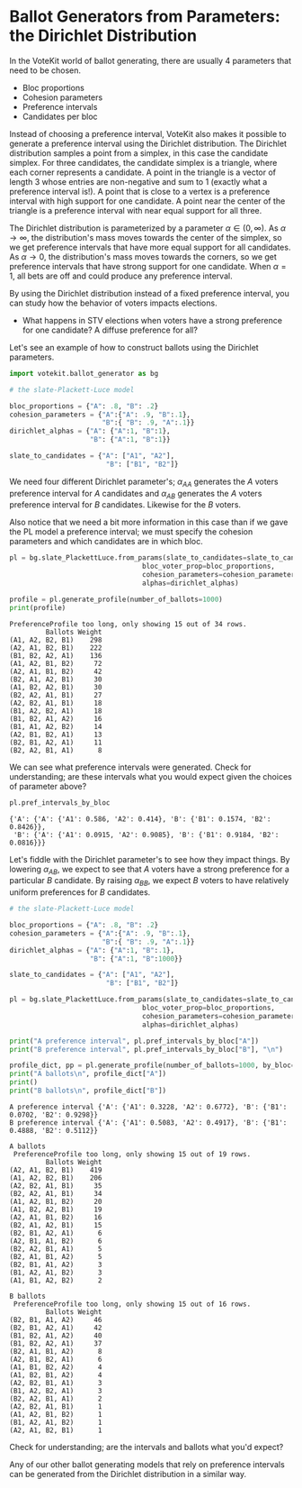 # Ballot Generators from Parameters: the Dirichlet Distribution

In the VoteKit world of ballot generating, there are usually 4 parameters that need to be chosen.
- Bloc proportions
- Cohesion parameters
- Preference intervals
- Candidates per bloc

Instead of choosing a preference interval, VoteKit also makes it possible to generate a preference interval using the Dirichlet distribution.
The Dirichlet distribution samples a point from a simplex, in this case the candidate simplex. For three candidates, the candidate simplex is a triangle, where each corner represents a candidate. A point in the triangle is a vector of length 3 whose entries are non-negative and sum to 1 (exactly what a preference interval is!). A point that is close to a vertex is a preference interval with high support for one candidate. A point near the center of the triangle is a preference interval with near equal support for all three.

The Dirichlet distribution is parameterized by a parameter $\alpha \in (0,\infty)$.  As $\alpha\to\infty$, the distribution's mass moves towards the center of the simplex, so we get preference intervals that have more equal support for all candidates. As $\alpha\to 0$, the distribution's mass moves towards the corners, so we get preference intervals that have strong support for one candidate. When $\alpha=1$, all bets are off and could produce any preference interval.

By using the Dirichlet distribution instead of a fixed preference interval, you can study how the behavior of voters impacts elections.
- What happens in STV elections when voters have a strong preference for one candidate? A diffuse preference for all?

Let's see an example of how to construct ballots using the Dirichlet parameters.




```python
import votekit.ballot_generator as bg
```


```python
# the slate-Plackett-Luce model

bloc_proportions = {"A": .8, "B": .2}
cohesion_parameters = {"A":{"A": .9, "B":.1},
                       "B":{ "B": .9, "A":.1}}
dirichlet_alphas = {"A": {"A":1, "B":1},
                    "B": {"A":1, "B":1}}

slate_to_candidates = {"A": ["A1", "A2"],
                        "B": ["B1", "B2"]}
```

We need four different Dirichlet parameter's; $\alpha_{AA}$ generates the $A$ voters preference interval for $A$ candidates and $\alpha_{AB}$ generates the $A$ voters preference interval for $B$ candidates. Likewise for the $B$ voters.

Also notice that we need a bit more information in this case than if we gave the PL model a preference interval; we must specify the cohesion parameters and which candidates are in which bloc.


```python
pl = bg.slate_PlackettLuce.from_params(slate_to_candidates=slate_to_candidates,
                                 bloc_voter_prop=bloc_proportions,
                                 cohesion_parameters=cohesion_parameters,
                                 alphas=dirichlet_alphas)

profile = pl.generate_profile(number_of_ballots=1000)
print(profile)
```

    PreferenceProfile too long, only showing 15 out of 34 rows.
             Ballots Weight
    (A1, A2, B2, B1)    298
    (A2, A1, B2, B1)    222
    (B1, B2, A2, A1)    136
    (A1, A2, B1, B2)     72
    (A2, A1, B1, B2)     42
    (B2, A1, A2, B1)     30
    (A1, B2, A2, B1)     30
    (B2, A2, A1, B1)     27
    (A2, B2, A1, B1)     18
    (B1, A2, B2, A1)     18
    (B1, B2, A1, A2)     16
    (B1, A1, A2, B2)     14
    (A2, B1, B2, A1)     13
    (B2, B1, A2, A1)     11
    (B2, A2, B1, A1)      8


We can see what preference intervals were generated. Check for understanding; are these intervals what you would expect given the choices of parameter above?


```python
pl.pref_intervals_by_bloc
```




    {'A': {'A': {'A1': 0.586, 'A2': 0.414}, 'B': {'B1': 0.1574, 'B2': 0.8426}},
     'B': {'A': {'A1': 0.0915, 'A2': 0.9085}, 'B': {'B1': 0.9184, 'B2': 0.0816}}}



Let's fiddle with the Dirichlet parameter's to see how they impact things. By lowering $\alpha_{AB}$, we expect to see that $A$ voters have a strong preference for a particular $B$ candidate. By raising $\alpha_{BB}$, we expect $B$ voters to have relatively uniform preferences for $B$ candidates.


```python
# the slate-Plackett-Luce model

bloc_proportions = {"A": .8, "B": .2}
cohesion_parameters = {"A":{"A": .9, "B":.1},
                       "B":{ "B": .9, "A":.1}}
dirichlet_alphas = {"A": {"A":1, "B":.1},
                    "B": {"A":1, "B":1000}}

slate_to_candidates = {"A": ["A1", "A2"],
                        "B": ["B1", "B2"]}

pl = bg.slate_PlackettLuce.from_params(slate_to_candidates=slate_to_candidates,
                                 bloc_voter_prop=bloc_proportions,
                                 cohesion_parameters=cohesion_parameters,
                                 alphas=dirichlet_alphas)

print("A preference interval", pl.pref_intervals_by_bloc["A"])
print("B preference interval", pl.pref_intervals_by_bloc["B"], "\n")

profile_dict, pp = pl.generate_profile(number_of_ballots=1000, by_bloc=True)
print("A ballots\n", profile_dict["A"])
print()
print("B ballots\n", profile_dict["B"])
```

    A preference interval {'A': {'A1': 0.3228, 'A2': 0.6772}, 'B': {'B1': 0.0702, 'B2': 0.9298}}
    B preference interval {'A': {'A1': 0.5083, 'A2': 0.4917}, 'B': {'B1': 0.4888, 'B2': 0.5112}} 
    
    A ballots
     PreferenceProfile too long, only showing 15 out of 19 rows.
             Ballots Weight
    (A2, A1, B2, B1)    419
    (A1, A2, B2, B1)    206
    (A2, B2, A1, B1)     35
    (B2, A2, A1, B1)     34
    (A1, A2, B1, B2)     20
    (A1, B2, A2, B1)     19
    (A2, A1, B1, B2)     16
    (B2, A1, A2, B1)     15
    (B2, B1, A2, A1)      6
    (A2, B1, A1, B2)      6
    (B2, A2, B1, A1)      5
    (B2, A1, B1, A2)      5
    (B2, B1, A1, A2)      3
    (B1, A2, A1, B2)      3
    (A1, B1, A2, B2)      2
    
    B ballots
     PreferenceProfile too long, only showing 15 out of 16 rows.
             Ballots Weight
    (B2, B1, A1, A2)     46
    (B2, B1, A2, A1)     42
    (B1, B2, A1, A2)     40
    (B1, B2, A2, A1)     37
    (B2, A1, B1, A2)      8
    (A2, B1, B2, A1)      6
    (A1, B1, B2, A2)      4
    (A1, B2, B1, A2)      4
    (A2, B2, B1, A1)      3
    (B1, A2, B2, A1)      3
    (B2, A2, B1, A1)      2
    (A2, B2, A1, B1)      1
    (A1, A2, B1, B2)      1
    (B1, A2, A1, B2)      1
    (A2, A1, B2, B1)      1


Check for understanding; are the intervals and ballots what you'd expect?

Any of our other ballot generating models that rely on preference intervals can be generated from the Dirichlet distribution in a similar way.
